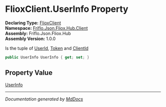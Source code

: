 ﻿<!--  
  <auto-generated>   
    The contents of this file were generated by a tool.  
    Changes to this file may be list if the file is regenerated  
  </auto-generated>   
-->

# FlioxClient.UserInfo Property

**Declaring Type:** [FlioxClient](../index.md)  
**Namespace:** [Friflo.Json.Fliox.Hub.Client](../../index.md)  
**Assembly:** Friflo.Json.Fliox.Hub  
**Assembly Version:** 1.0.0

Is the tuple of [UserId](UserId.md), [Token](Token.md) and [ClientId](ClientId.md)

```csharp
public UserInfo UserInfo { get; set; }
```

## Property Value

[UserInfo](../../UserInfo/index.md)

___

*Documentation generated by [MdDocs](https://github.com/ap0llo/mddocs)*
